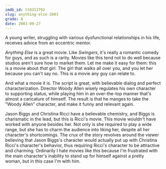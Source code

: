 ```yaml
---
imdb_id: tt0313792
slug: anything-else-2003
grade: A
date: 2003-09-27
---
```


A young writer, struggling with various dysfunctional relationships in his life, receives advice from an eccentric mentor.

_Anything Else_ is a great movie. Like <span data-imdb-id="tt0117802">_Swingers_</span>, it's really a romantic comedy for guys, and as such is a rarity. Movies like this tend not to do well because studios aren't sure how to market them. Let me make it easy for them: this is a movie about _that_ girl. The girl that walks all over you, and you let her because you can't say no. This is a movie any guy can relate to.

And what a movie it is. The script is great, with believable dialog and perfect characterization. Director Woody Allen wisely regulates his own character to supporting status, while playing him in an over-the-top manner that's almost a caricature of himself. The result is that he manges to take the "Woody Allen" character, and make it funny and relevant again.

Jason Biggs and Christina Ricci have a believable chemistry, and Biggs is charismatic in the lead, but this is Ricci's movie. This movie wouldn't have worked with anyone besides her. Not only is she required to play a wide range, but she has to charm the audience into liking her, despite all her character's shortcomings. The crux of the story revolves around the viewer believing that Jason Biggs's character would actually put up with Christina Ricci's character's behavior, thus requiring Ricci's character to be attractive and charming. Ordinarily I hate movies like this because I'm frustrated with the main character's inability to stand up for himself against a pretty woman, but in this case I'm with him.
